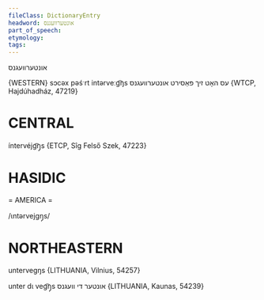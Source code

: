 ```yaml
---
fileClass: DictionaryEntry
headword: אונטערוועגנס
part_of_speech: 
etymology: 
tags: 
---
```

אונטערוועגנס

{WESTERN}
sɔcəx pəśˑrt intərveːg͡ŋs עס האָט זיך פּאַסירט אונטערוועגנס {WTCP, Hajdúhadház, 47219}

CENTRAL
========

íntervéjg͡ŋ̩s {ETCP, Sîg Felső Szek, 47223}

HASIDIC
=======
= AMERICA = 

/ɩntərvejgŋ̩s/

NORTHEASTERN
==============

untervegŋs {LITHUANIA, Vilnius, 54257}

unter dɩ veg͡ŋ̩s אונטער די וועגנס {LITHUANIA, Kaunas, 54239}